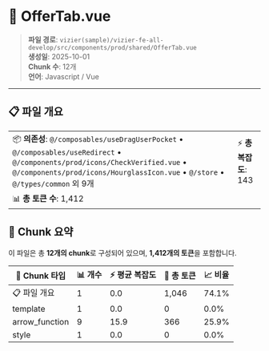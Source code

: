 # 📄 OfferTab.vue

> **파일 경로**: `vizier(sample)/vizier-fe-all-develop/src/components/prod/shared/OfferTab.vue`  
> **생성일**: 2025-10-01  
> **Chunk 수**: 12개  
> **언어**: Javascript / Vue
---





## 📋 파일 개요

| | |
|--|--|
| 📦 **의존성**: `@/composables/useDragUserPocket` • `@/composables/useRedirect` • `@/components/prod/icons/CheckVerified.vue` • `@/components/prod/icons/HourglassIcon.vue` • `@/store` • `@/types/common` 외 9개 | ⚡ **총 복잡도**: 143 |
| 📊 **총 토큰 수**: 1,412 |  |






## 🧩 Chunk 요약

이 파일은 총 **12개의 chunk**로 구성되어 있으며, **1,412개의 토큰**을 포함합니다.

| 🧩 Chunk 타입 | 📊 개수 | ⚡ 평균 복잡도 | 📝 총 토큰 | 📈 비율 |
|---------------|--------|-------------|----------|--------|
| 📋 파일 개요 | 1 | 0.0 | 1,046 | 74.1% |
| template | 1 | 0.0 | 0 | 0.0% |
| arrow_function | 9 | 15.9 | 366 | 25.9% |
| style | 1 | 0.0 | 0 | 0.0% |

